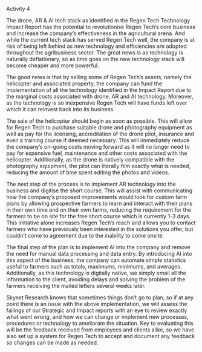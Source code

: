 ﻿Activity 4


The drone, AR & AI tech stack as identified in the Regen Tech Technology Impact Report has the potential to revolutionise Regen Tech’s core business and increase the company’s effectiveness in the agricultural arena. And while the current tech stack has served Regen Tech well, the company is at risk of being left behind as new technology and efficiencies are adopted throughout the agribusiness sector. The great news is as technology is naturally deflationary, so as time goes on the new technology stack will become cheaper and more powerful.  


The good news is that by selling some of Regen Tech’s assets, namely the helicopter and associated property, the company can fund the implementation of all the technology identified in the Impact Report due to the marginal costs associated with drone, AR and AI technology. Moreover, as the technology is so inexpensive Regen Tech will have funds left over which it can reinvest back into its business. 


The sale of the helicopter should begin as soon as possible. This will allow for Regen Tech to purchase suitable drone and photography equipment as well as pay for the licensing,  accreditation of the drone pilot, insurance and even a training course if deemed necessary. This will immediately reduce the company’s on-going costs moving forward as it will no longer need to pay for expensive fuel, maintenance and other costs associated with the helicopter. Additionally, as the drone is natively compatible with the photography equipment, the pilot can literally film exactly what is needed, reducing the amount of time spent editing the photos and videos. 


The next step of the process is to implement AR technology into the business and digitise the short course. This will assist with communicating how the company’s proposed improvements would look for custom farm plans by allowing prospective farmers to learn and interact with their plans in their own time and on their own farms, reducing the requirement for the farmers to be on site for the free short course which is currently 1-3 days. This initiative alone increases Regen Tech’s reach and allows you to contact farmers who have previously been interested in the solutions you offer, but couldn’t come to agreement due to the inability to come onsite. 


The final step of the plan is to implement AI into the company and remove the need for manual data processing and data entry. By introducing AI into this aspect of the business, the company can automate simple statistics useful to farmers such as totals, maximums, minimums, and averages. Additionally, as this technology is digitally native, we simply email all the information to the client, avoiding delays and solving the problem of the farmers receiving the mailed letters several weeks later. 


Skynet Research knows that sometimes things don’t go to plan, so if at any point there is an issue with the above implementation, we will assess the failings of our Strategic and Impact reports with an eye to review exactly what went wrong, and how we can change or implement new processes, procedures or technology to ameliorate the situation. Key to evaluating this will be the feedback received from employees and clients alike, so we have also set up a system for Regen Tech to accept and document any feedback so changes can be made as needed.